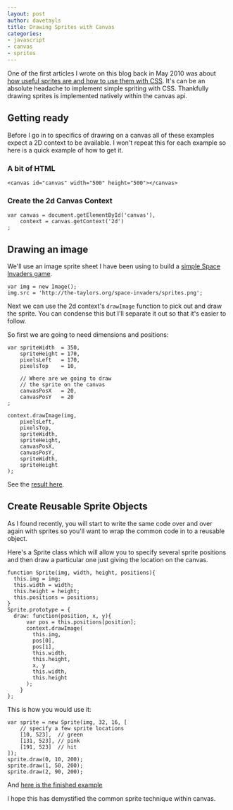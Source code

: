 ```yaml
---
layout: post
author: davetayls
title: Drawing Sprites with Canvas
categories:
- javascript
- canvas
- sprites
---
```


One of the first articles I wrote on this blog back in May 2010 was about [how useful sprites are and how to use them with CSS](/blog/2010/05/01/using-sprites-block-sliding-doors-inline-flow/). It's can be an absolute headache to implement simple spriting with CSS. Thankfully drawing sprites is implemented natively within the canvas api.

## Getting ready
Before I go in to specifics of drawing on a canvas all of these examples expect a 2D context to be available. I won't repeat this for each example so here is a quick example of how to get it.

### A bit of HTML
    <canvas id="canvas" width="500" height="500"></canvas>

### Create the 2d Canvas Context
    var canvas = document.getElementById('canvas'),
        context = canvas.getContext('2d')
    ;

## Drawing an image

We'll use an image sprite sheet I have been using to build a [simple Space Invaders game](http://the-taylors.org/space-invaders/).

    var img = new Image();
    img.src = 'http://the-taylors.org/space-invaders/sprites.png';

Next we can use the 2d context's `drawImage` function to pick out and draw the sprite. You can condense this but I'll separate it out so that it's easier to follow.

So first we are going to need dimensions and positions:

    var spriteWidth  = 350,
        spriteHeight = 170,
        pixelsLeft   = 170,
        pixelsTop    = 10,

        // Where are we going to draw
        // the sprite on the canvas
        canvasPosX   = 20,
        canvasPosY   = 20
    ;

    context.drawImage(img,
        pixelsLeft,
        pixelsTop,
        spriteWidth,
        spriteHeight,
        canvasPosX,
        canvasPosY,
        spriteWidth,
        spriteHeight
    );

See the [result here](http://jsbin.com/iqijex/1/edit).

## Create Reusable Sprite Objects

As I found recently, you will start to write the same code over and over again with sprites so you'll want to wrap the common code in to a reusable object.

Here's a Sprite class which will allow you to specify several sprite positions and then draw a particular one just giving the location on the canvas.

    function Sprite(img, width, height, positions){
      this.img = img;
      this.width = width;
      this.height = height;
      this.positions = positions;
    }
    Sprite.prototype = {
      draw: function(position, x, y){
          var pos = this.positions[position];
          context.drawImage(
            this.img,
            pos[0],
            pos[1],
            this.width,
            this.height,
            x, y
            this.width,
            this.height
          );
        }
    };

This is how you would use it:

    var sprite = new Sprite(img, 32, 16, [
        // specify a few sprite locations
        [10, 523],  // green
        [131, 523], // pink
        [191, 523]  // hit
    ]);
    sprite.draw(0, 10, 200);
    sprite.draw(1, 50, 200);
    sprite.draw(2, 90, 200);

And [here is the finished example](http://jsbin.com/iqijex/2/edit)

I hope this has demystified the common sprite technique within canvas.